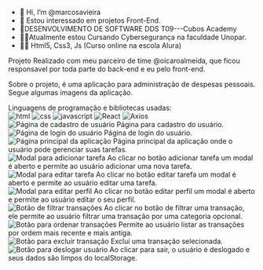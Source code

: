 - 👋 Hi, I’m @marcosavieira
- 👀 Estou interessado em projetos Front-End.
- 👨‍DESENVOLVIMENTO DE SOFTWARE DDS T09---Cubos Academy
- 🧑‍🎓Atualmente estou Cursando Cybersegurança na faculdade Unopar.
- 👨‍🎓 Html5, Css3, Js (Curso online na escola Alura)

Projeto Realizado com meu parceiro de time @oicaroalmeida, que ficou
responsavel por toda parte do back-end e eu pelo front-end.

Sobre o projeto, é uma aplicação para administração de despesas pessoais.
Segue algumas imagens da aplicação.

<div>
  <span>Linguagens de programação e bibliotecas usadas:</span>
  <div>
    <img src="https://cdn-icons-png.flaticon.com/128/226/226269.png" alt="html">
    <img src="https://cdn-icons-png.flaticon.com/128/5968/5968242.png" alt="css">
    <img src="https://cdn-icons-png.flaticon.com/128/5968/5968292.png" alt="javascript">
    <img src="https://cdn-icons-png.flaticon.com/128/1183/1183672.png" alt="React">
    <img src="https://user-images.githubusercontent.com/16843090/101181820-f3a63780-3612-11eb-9d3a-05452f2b0ad8.png" alt="Axios">
   </div>
  
</div>

<div>
  <img src="https://i.imgur.com/3P4ezcL.jpg" alt="Página de cadastro de usuário">
  <span>Página para cadastro do usuário.</span>
</div>

<div>
  <img src="https://i.imgur.com/k3iwmZ7.png" alt="Página de login do usuário">
  <span>Página de login do usuário.</span>
</div>

<div>
  <img src="https://i.imgur.com/cgCit3U.png" alt="Página principal da aplicação">
  <span>Página principal da aplicação onde o usuário pode gerenciar suas tarefas.</span>
</div>

<div>
  <img src="https://i.imgur.com/uDmjDIp.png" alt="Modal para adicionar tarefa">
  <span>Ao clicar no botão adicionar tarefa um modal é aberto e permite ao usuário adicionar uma nova tarefa.</span>
</div>

<div>
  <img src="https://i.imgur.com/lhk52u2.png" alt="Modal para editar tarefa">
  <span>Ao clicar no botão editar tarefa um modal é aberto e permite ao usuário editar uma tarefa.</span>
</div>

<div>
  <img src="https://i.imgur.com/fjQP4kR.png" alt="Modal para editar perfil">
  <span>Ao clicar no botão editar perfil um modal é aberto e permite ao usuário editar o seu perfil.</span>
</div>

<div>
  <img src="https://i.imgur.com/wgaYx9U.png" alt="Botão de filtrar transações">
  <span>Ao clicar no botão de filtrar uma transação, ele permite ao usuário filtrar uma transação por uma categoria opcional.</span>
</div>

<div>
  <img src="https://i.imgur.com/IWOrO71.png" alt="Botão para ordenar transações">
  <span>Permite ao usuário listar as transações por ordem mais recente e mais antiga.</span>
</div>

<div>
  <img src="https://i.imgur.com/BwFaZW9.png" alt="Botão para excluir transação">
  <span>Exclui uma transação selecionada.</span>
</div>

<div>
  <img src="https://i.imgur.com/v0EaqOF.png" alt="Botão para deslogar usuário">
  <span>Ao clicar para sair, o usuário é deslogado e seus dados são limpos do localStorage.</span>
</div>

<!---
marcosavieira/marcosavieira is a ✨ special ✨ repository because its `README.md` (this file) appears on your GitHub profile.
You can click the Preview link to take a look at your changes.
--->
